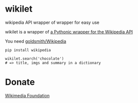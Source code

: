 # wikilet
wikipedia API wrapper of wrapper for easy use

wikilet is a wrapper of [a Pythonic wrapper for the Wikipedia API](https://github.com/goldsmith/Wikipedia)

You need [goldsmith/Wikipedia](https://github.com/goldsmith/Wikipedia)
```
pip install wikipedia
```

```
wikilet.search('chocolate')
# => title, imgs and summary in a dictionary
```

# Donate
[Wikimedia Foundation](https://wikimediafoundation.org/wiki/Ways_to_Give)

